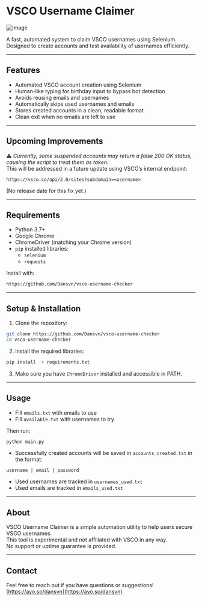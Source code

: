 # VSCO Username Claimer

![image](https://github.com/user-attachments/assets/a3ea4e3f-de6d-4a16-86a1-d7ddc03d919b)


A fast, automated system to claim VSCO usernames using Selenium.  
Designed to create accounts and test availability of usernames efficiently.

---

## Features

- Automated VSCO account creation using Selenium  
- Human-like typing for birthday input to bypass bot detection  
- Avoids reusing emails and usernames 
- Automatically skips used usernames and emails  
- Stores created accounts in a clean, readable format  
- Clean exit when no emails are left to use

---

## Upcoming Improvements

⚠ *Currently, some suspended accounts may return a false 200 OK status, causing the script to treat them as taken.*  
This will be addressed in a future update using VSCO’s internal endpoint:

```
https://vsco.co/api/2.0/sites?subdomain=<username>
```

(No release date for this fix yet.)

---

## Requirements

- Python 3.7+  
- Google Chrome  
- ChromeDriver (matching your Chrome version)  
- `pip` installed libraries:
  - `selenium`
  - `requests`

Install with:

```bash
https://github.com/Dansvn/vsco-username-checker
```

---

## Setup & Installation

1. Clone the repository:

```bash
git clone https://github.com/Dansvn/vsco-username-checker
cd vsco-username-checker
```

2. Install the required libraries:

```bash
pip install -r requirements.txt
```

3. Make sure you have `ChromeDriver` installed and accessible in PATH.

---

## Usage

- Fill `emails.txt` with emails to use  
- Fill `available.txt` with usernames to try  

Then run:

```bash
python main.py
```

- Successfully created accounts will be saved in `accounts_created.txt` in the format:
```
username | email | password
```
- Used usernames are tracked in `usernames_used.txt`  
- Used emails are tracked in `emails_used.txt`  

---

## About

VSCO Username Claimer is a simple automation utility to help users secure VSCO usernames.  
This tool is experimental and not affiliated with VSCO in any way.  
No support or uptime guarantee is provided.

---

## Contact

Feel free to reach out if you have questions or suggestions!  
[https://ayo.so/dansvn](https://ayo.so/dansvn)
